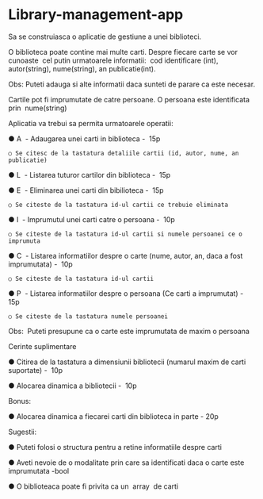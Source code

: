 # Library-management-app

Sa se construiasca o aplicatie de gestiune a unei biblioteci.

O biblioteca poate contine mai multe carti. Despre fiecare carte se vor cunoaste ​ cel putin
urmatoarele informatii: ​ cod identificare (int), autor(string), nume(string), an publicatie(int).

Obs: Puteti adauga si alte informatii daca sunteti de parare ca este necesar.

Cartile pot fi imprumutate de catre persoane. O persoana este identificata prin ​ nume(string)

Aplicatia va trebui sa permita urmatoarele operatii:


● A ​ - Adaugarea unei carti in biblioteca - ​ 15p

    ○ Se citesc de la tastatura detaliile cartii (id, autor, nume, an publicatie)
● L ​ - Listarea tuturor cartilor din biblioteca - ​ 15p

● E ​ - Eliminarea unei carti din bibilioteca - ​ 15p

    ○ Se citeste de la tastatura id-ul cartii ce trebuie eliminata
● I ​ - Imprumutul unei carti catre o persoana - ​ 10p

    ○ Se citeste de la tastatura id-ul cartii si numele persoanei ce o imprumuta
● C ​ - Listarea informatiilor despre o carte (nume, autor, an, daca a fost imprumutata) - ​ 10p

    ○ Se citeste de la tastatura id-ul cartii
● P ​ - Listarea informatiilor despre o persoana (Ce carti a imprumutat) - ​ 15p

    ○ Se citeste de la tastatura numele persoanei

Obs: ​ Puteti presupune ca o carte este imprumutata de maxim o persoana

Cerinte suplimentare

● Citirea de la tastatura a dimensiunii bibliotecii (numarul maxim de carti suportate) - ​ 10p

● Alocarea dinamica a bibliotecii - ​ 10p


Bonus:

● Alocarea dinamica a fiecarei carti din biblioteca in parte - ​ 20p

Sugestii:

● Puteti folosi o structura pentru a retine informatiile despre carti

● Aveti nevoie de o modalitate prin care sa identificati daca o carte este imprumutata -bool

● O biblioteaca poate fi privita ca un ​ array ​ de carti
